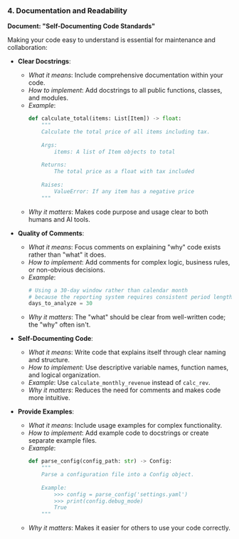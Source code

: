 ### 4. Documentation and Readability
**Document: "Self-Documenting Code Standards"**

Making your code easy to understand is essential for maintenance and collaboration:

- **Clear Docstrings**: 
  - *What it means*: Include comprehensive documentation within your code.
  - *How to implement*: Add docstrings to all public functions, classes, and modules.
  - *Example*: 
    ```python
    def calculate_total(items: List[Item]) -> float:
        """
        Calculate the total price of all items including tax.
        
        Args:
            items: A list of Item objects to total
            
        Returns:
            The total price as a float with tax included
            
        Raises:
            ValueError: If any item has a negative price
        """
    ```
  - *Why it matters*: Makes code purpose and usage clear to both humans and AI tools.

- **Quality of Comments**: 
  - *What it means*: Focus comments on explaining "why" code exists rather than "what" it does.
  - *How to implement*: Add comments for complex logic, business rules, or non-obvious decisions.
  - *Example*: 
    ```python
    # Using a 30-day window rather than calendar month
    # because the reporting system requires consistent period lengths
    days_to_analyze = 30
    ```
  - *Why it matters*: The "what" should be clear from well-written code; the "why" often isn't.

- **Self-Documenting Code**: 
  - *What it means*: Write code that explains itself through clear naming and structure.
  - *How to implement*: Use descriptive variable names, function names, and logical organization.
  - *Example*: Use `calculate_monthly_revenue` instead of `calc_rev`.
  - *Why it matters*: Reduces the need for comments and makes code more intuitive.

- **Provide Examples**: 
  - *What it means*: Include usage examples for complex functionality.
  - *How to implement*: Add example code to docstrings or create separate example files.
  - *Example*: 
    ```python
    def parse_config(config_path: str) -> Config:
        """
        Parse a configuration file into a Config object.
        
        Example:
            >>> config = parse_config('settings.yaml')
            >>> print(config.debug_mode)
            True
        """
    ```
  - *Why it matters*: Makes it easier for others to use your code correctly.
